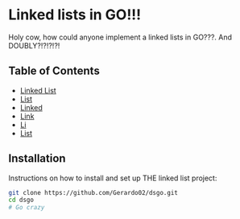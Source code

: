 ﻿# Linked lists in GO!!!

Holy cow, how could anyone implement a linked lists in GO???. And DOUBLY?!?!?!?!

## Table of Contents

- [Linked List](https://en.wikipedia.org/wiki/Linked_list)
- [List](https://en.wikipedia.org/wiki/Linked_list)
- [Linked](https://en.wikipedia.org/wiki/Linked_list)
- [Link](https://en.wikipedia.org/wiki/Linked_list)
- [Li](https://en.wikipedia.org/wiki/Linked_list)
- [List](https://en.wikipedia.org/wiki/Linked_list)

## Installation

Instructions on how to install and set up THE linked list project:

```bash
git clone https://github.com/Gerardo02/dsgo.git
cd dsgo
# Go crazy
